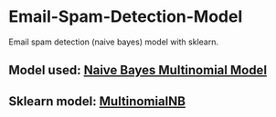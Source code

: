 # Email-Spam-Detection-Model
Email spam detection (naive bayes) model with sklearn. 

## Model used: [Naive Bayes Multinomial Model](https://www.mygreatlearning.com/blog/multinomial-naive-bayes-explained/)
## Sklearn model: [MultinomialNB](https://scikit-learn.org/stable/modules/generated/sklearn.naive_bayes.MultinomialNB.html)



